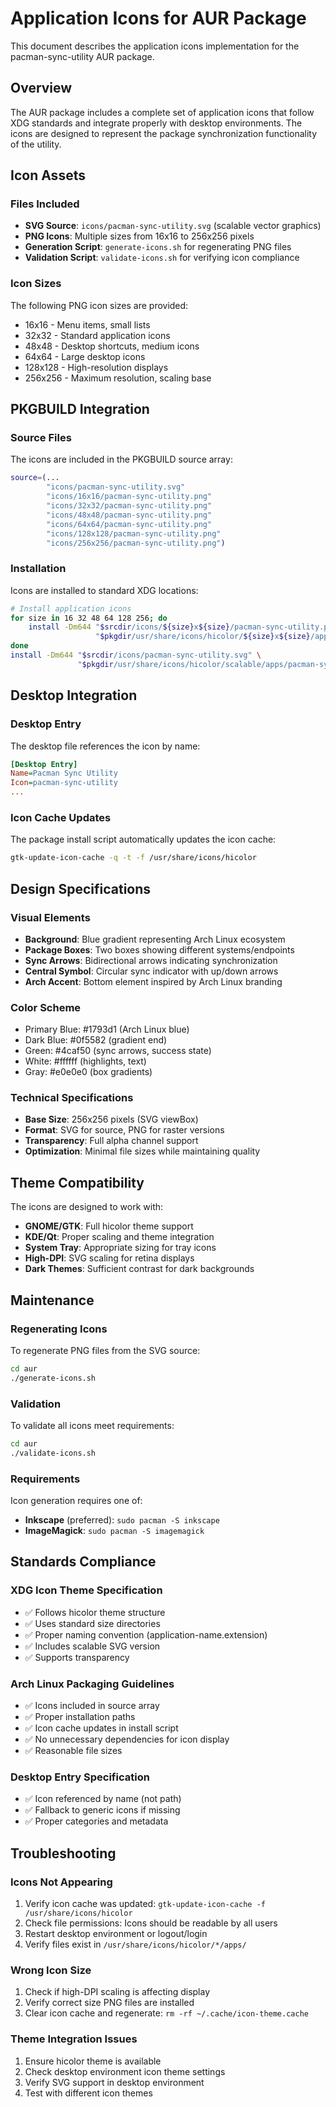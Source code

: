 # Application Icons for AUR Package

This document describes the application icons implementation for the pacman-sync-utility AUR package.

## Overview

The AUR package includes a complete set of application icons that follow XDG standards and integrate properly with desktop environments. The icons are designed to represent the package synchronization functionality of the utility.

## Icon Assets

### Files Included
- **SVG Source**: `icons/pacman-sync-utility.svg` (scalable vector graphics)
- **PNG Icons**: Multiple sizes from 16x16 to 256x256 pixels
- **Generation Script**: `generate-icons.sh` for regenerating PNG files
- **Validation Script**: `validate-icons.sh` for verifying icon compliance

### Icon Sizes
The following PNG icon sizes are provided:
- 16x16 - Menu items, small lists
- 32x32 - Standard application icons
- 48x48 - Desktop shortcuts, medium icons
- 64x64 - Large desktop icons
- 128x128 - High-resolution displays
- 256x256 - Maximum resolution, scaling base

## PKGBUILD Integration

### Source Files
The icons are included in the PKGBUILD source array:
```bash
source=(...
        "icons/pacman-sync-utility.svg"
        "icons/16x16/pacman-sync-utility.png"
        "icons/32x32/pacman-sync-utility.png"
        "icons/48x48/pacman-sync-utility.png"
        "icons/64x64/pacman-sync-utility.png"
        "icons/128x128/pacman-sync-utility.png"
        "icons/256x256/pacman-sync-utility.png")
```

### Installation
Icons are installed to standard XDG locations:
```bash
# Install application icons
for size in 16 32 48 64 128 256; do
    install -Dm644 "$srcdir/icons/${size}x${size}/pacman-sync-utility.png" \
                   "$pkgdir/usr/share/icons/hicolor/${size}x${size}/apps/pacman-sync-utility.png"
done
install -Dm644 "$srcdir/icons/pacman-sync-utility.svg" \
               "$pkgdir/usr/share/icons/hicolor/scalable/apps/pacman-sync-utility.svg"
```

## Desktop Integration

### Desktop Entry
The desktop file references the icon by name:
```ini
[Desktop Entry]
Name=Pacman Sync Utility
Icon=pacman-sync-utility
...
```

### Icon Cache Updates
The package install script automatically updates the icon cache:
```bash
gtk-update-icon-cache -q -t -f /usr/share/icons/hicolor
```

## Design Specifications

### Visual Elements
- **Background**: Blue gradient representing Arch Linux ecosystem
- **Package Boxes**: Two boxes showing different systems/endpoints
- **Sync Arrows**: Bidirectional arrows indicating synchronization
- **Central Symbol**: Circular sync indicator with up/down arrows
- **Arch Accent**: Bottom element inspired by Arch Linux branding

### Color Scheme
- Primary Blue: #1793d1 (Arch Linux blue)
- Dark Blue: #0f5582 (gradient end)
- Green: #4caf50 (sync arrows, success state)
- White: #ffffff (highlights, text)
- Gray: #e0e0e0 (box gradients)

### Technical Specifications
- **Base Size**: 256x256 pixels (SVG viewBox)
- **Format**: SVG for source, PNG for raster versions
- **Transparency**: Full alpha channel support
- **Optimization**: Minimal file sizes while maintaining quality

## Theme Compatibility

The icons are designed to work with:
- **GNOME/GTK**: Full hicolor theme support
- **KDE/Qt**: Proper scaling and theme integration
- **System Tray**: Appropriate sizing for tray icons
- **High-DPI**: SVG scaling for retina displays
- **Dark Themes**: Sufficient contrast for dark backgrounds

## Maintenance

### Regenerating Icons
To regenerate PNG files from the SVG source:
```bash
cd aur
./generate-icons.sh
```

### Validation
To validate all icons meet requirements:
```bash
cd aur
./validate-icons.sh
```

### Requirements
Icon generation requires one of:
- **Inkscape** (preferred): `sudo pacman -S inkscape`
- **ImageMagick**: `sudo pacman -S imagemagick`

## Standards Compliance

### XDG Icon Theme Specification
- ✅ Follows hicolor theme structure
- ✅ Uses standard size directories
- ✅ Proper naming convention (application-name.extension)
- ✅ Includes scalable SVG version
- ✅ Supports transparency

### Arch Linux Packaging Guidelines
- ✅ Icons included in source array
- ✅ Proper installation paths
- ✅ Icon cache updates in install script
- ✅ No unnecessary dependencies for icon display
- ✅ Reasonable file sizes

### Desktop Entry Specification
- ✅ Icon referenced by name (not path)
- ✅ Fallback to generic icons if missing
- ✅ Proper categories and metadata

## Troubleshooting

### Icons Not Appearing
1. Verify icon cache was updated: `gtk-update-icon-cache -f /usr/share/icons/hicolor`
2. Check file permissions: Icons should be readable by all users
3. Restart desktop environment or logout/login
4. Verify files exist in `/usr/share/icons/hicolor/*/apps/`

### Wrong Icon Size
1. Check if high-DPI scaling is affecting display
2. Verify correct size PNG files are installed
3. Clear icon cache and regenerate: `rm -rf ~/.cache/icon-theme.cache`

### Theme Integration Issues
1. Ensure hicolor theme is available
2. Check desktop environment icon theme settings
3. Verify SVG support in desktop environment
4. Test with different icon themes